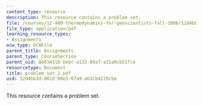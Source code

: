 ```yaml
---
content_type: resource
description: This resource contains a problem set.
file: /courses/12-480-thermodynamics-for-geoscientists-fall-2006/12d4bb3dd01d98e507a9a63cb4219cbe_problem_set_2.pdf
file_type: application/pdf
learning_resource_types:
- Assignments
ocw_type: OCWFile
parent_title: Assignments
parent_type: CourseSection
parent_uid: 8803411b-bebc-a133-80a7-a21a0cb51fce
resourcetype: Document
title: problem_set_2.pdf
uid: 12d4bb3d-d01d-98e5-07a9-a63cb4219cbe
---
```

This resource contains a problem set.

